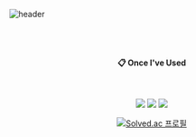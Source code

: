 
![header](https://capsule-render.vercel.app/api?type=transparent&fontColor=C3D6F2&height=200&section=header&text=SunshineMoon&fontSize=90)

<br/>
<br/>
<div align="center">

  ####  :clipboard: Once I've Used 
  
  <br/>
    
  <img src="https://img.shields.io/badge/FLUTTER-02569B?style=for-the-badge&logo=Flutter&logoColor=white"> <img src="https://img.shields.io/badge/JavaScript-F7DF1E?style=for-the-badge&logo=JavaScript&logoColor=white"> <img src="https://img.shields.io/badge/Python-3776AB?style=for-the-badge&logo=Python&logoColor=white">


[![Solved.ac
프로필](http://mazassumnida.wtf/api/v2/generate_badge?boj=sunshinemoon)](https://solved.ac/sunshinemoon)
</div>
